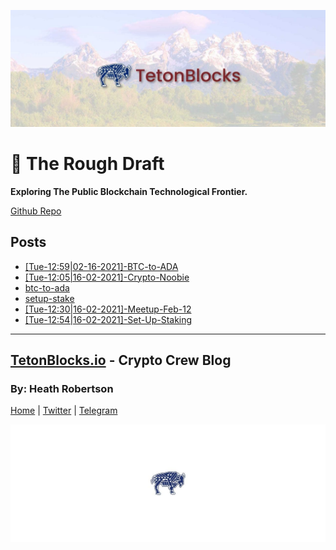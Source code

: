 ![Cover Photo](./assets/images/tetonblocks-cover.jpg)
# &#129531; The Rough Draft
**Exploring The Public Blockchain Technological Frontier.**


[Github Repo](https://github.com/heathdrobertson/ponyexpress.git)


## Posts


- [[Tue-12:59|02-16-2021]-BTC-to-ADA](/home/toilethill/Development/github/tetonblocks-crypto/docs/posts/[Tue-12:59|02-16-2021]-BTC-to-ADA/[Tue-12:59|02-16-2021]-BTC-to-ADA.md)
- [[Tue-12:05|16-02-2021]-Crypto-Noobie](/home/toilethill/Development/github/tetonblocks-crypto/docs/posts/[Tue-12:05|16-02-2021]-Crypto-Noobie/[Tue-12:05|16-02-2021]-Crypto-Noobie.md)
- [btc-to-ada](/home/toilethill/Development/github/tetonblocks-crypto/docs/posts/btc-to-ada/btc-to-ada.md)
- [setup-stake](/home/toilethill/Development/github/tetonblocks-crypto/docs/posts/setup-stake/setup-stake.md)
- [[Tue-12:30|16-02-2021]-Meetup-Feb-12](/home/toilethill/Development/github/tetonblocks-crypto/docs/posts/[Tue-12:30|16-02-2021]-Meetup-Feb-12/[Tue-12:30|16-02-2021]-Meetup-Feb-12.md)
- [[Tue-12:54|16-02-2021]-Set-Up-Staking](/home/toilethill/Development/github/tetonblocks-crypto/docs/posts/[Tue-12:54|16-02-2021]-Set-Up-Staking/[Tue-12:54|16-02-2021]-Set-Up-Staking.md)


---
## [TetonBlocks.io](https://tetonblocks.io) - Crypto Crew Blog
### By: Heath Robertson


[Home](./index.md) | [Twitter](https://twitter.com/TetonBlocks) | [Telegram](https://t.me/TetonPool)


![Footer Image](./assets/images/tetonblocks-footer.jpg)



